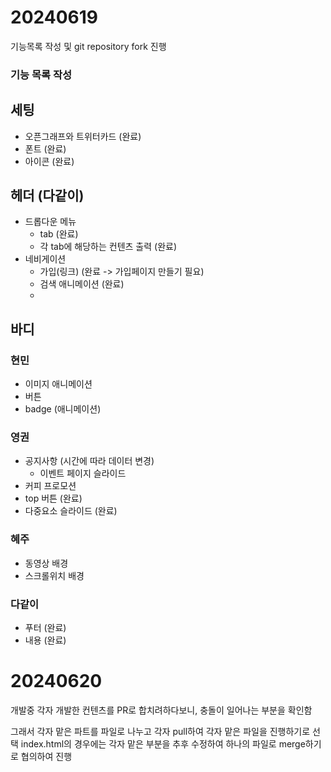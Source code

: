 # 20240619

기능목록 작성 및 git repository fork 진행

### 기능 목록 작성

## 세팅

- 오픈그래프와 트위터카드 (완료)
- 폰트 (완료)
- 아이콘 (완료)

## 헤더 (다같이)

- 드롭다운 메뉴
  - tab (완료)
  - 각 tab에 해당하는 컨텐츠 출력 (완료)
- 네비게이션
  - 가입(링크) (완료 -> 가입페이지 만들기 필요)
  - 검색 애니메이션 (완료)
  -

## 바디

### 현민

- 이미지 애니메이션
- 버튼
- badge (애니메이션)

### 영권

- 공지사항 (시간에 따라 데이터 변경)
  - 이벤트 페이지 슬라이드
- 커피 프로모션
- top 버튼 (완료)
- 다중요소 슬라이드 (완료)

### 혜주

- 동영상 배경
- 스크롤위치 배경

### 다같이

- 푸터 (완료)
- 내용 (완료)

# 20240620

개발중 각자 개발한 컨텐츠를 PR로 합치려하다보니,
충돌이 일어나는 부분을 확인함

그래서 각자 맡은 파트를 파일로 나누고
각자 pull하여 각자 맡은 파일을 진행하기로 선택
index.html의 경우에는 각자 맡은 부분을 추후 수정하여
하나의 파일로 merge하기로 협의하여 진행
